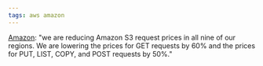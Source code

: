 ```yaml
---
tags: aws amazon
---
```


[Amazon](/wiki/Amazon): "we are reducing Amazon S3 request prices in all nine of our regions. We are lowering the prices for GET requests by 60% and the prices for PUT, LIST, COPY, and POST requests by 50%."
